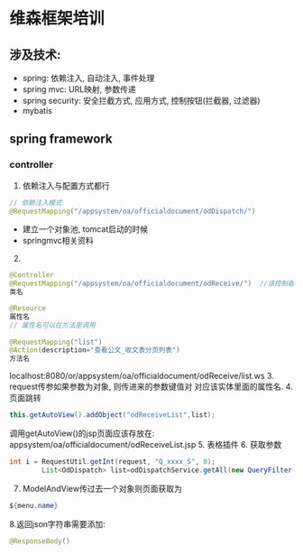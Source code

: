 # 维森框架培训
## 涉及技术:
+ spring: 依赖注入, 自动注入, 事件处理
+ spring mvc:  URL映射, 参数传递
+ spring security:  安全拦截方式, 应用方式, 控制按钮(拦截器, 过滤器)
+ mybatis

## spring framework



### controller
1. 依赖注入与配置方式都行
```java
// 依赖注入模式
@RequestMapping("/appsystem/oa/officialdocument/odDispatch/")
```
  + 建立一个对象池, tomcat启动的时候
  + springmvc相关资料
2. 
```java
@Controller
@RequestMapping("/appsystem/oa/officialdocument/odReceive/")  //该控制器的访问路径
类名

@Resource
属性名
// 属性名可以在方法里调用
    
@RequestMapping("list")
@Action(description="查看公文_收文表分页列表")
方法名
```
localhost:8080/or/appsystem/oa/officialdocument/odReceive/list.ws
3. request传参如果参数为对象, 则传进来的参数键值对 对应该实体里面的属性名.
4. 页面跳转
```java
this.getAutoView().addObject("odReceiveList",list);
``` 
调用getAutoView()的jsp页面应该存放在: 
appsystem/oa/officialdocument/odReceiveList.jsp
5. 表格插件
6. 获取参数
```java
int i = RequestUtil.getInt(request, "Q_xxxx_S", 0);
		List<OdDispatch> list=odDispatchService.getAll(new QueryFilter(request,"odDispatchItem")); // Q_xxx_SL
```

7. ModelAndView传过去一个对象则页面获取为
```java
${menu.name}
```
8.返回json字符串需要添加:
```java
@ResponseBody()
```